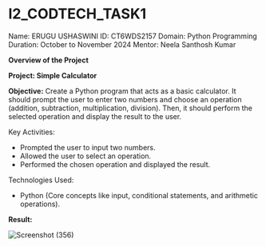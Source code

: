 # I2_CODTECH_TASK1
Name: ERUGU USHASWINI
ID: CT6WDS2157
Domain: Python Programming
Duration: October to November 2024
Mentor: Neela Santhosh Kumar

**Overview of the Project**

**Project: Simple Calculator**

**Objective:**
Create a Python program that acts as a basic calculator. It should prompt the user to
enter two numbers and choose an operation (addition, subtraction, multiplication,
division). Then, it should perform the selected operation and display the result to the
user.

Key Activities:
- Prompted the user to input two numbers.
- Allowed the user to select an operation.
- Performed the chosen operation and displayed the result.

Technologies Used:
- Python (Core concepts like input, conditional statements, and arithmetic operations).

**Result:**

![Screenshot (356)](https://github.com/user-attachments/assets/00567928-33d1-4cd1-b3ef-5ccd634c4e4d)





